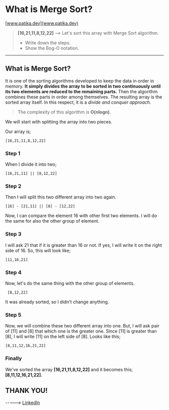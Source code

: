 # What is Merge Sort?

[www.patika.dev](www.patika.dev)

> **[16,21,11,8,12,22]** --> Let's sort this array with Merge Sort algorithm.
> 
> - Write down the steps.
> - Show the Bog-O notation.

---

## What is Merge Sort?

It is one of the sorting algorithms developed to keep the data in order in memory. **It simply divides the array to be sorted in two continuously until its two elements are reduced to the remaining parts.** Then the algorithm combines these parts in order among themselves. The resulting array is the sorted array itself. In this respect, it is a *divide and conquer approach*.

> The complexity of this algorithm is **O(nlogn)**.

We will start with splitting the array into two pieces.

Our array is;

    [16,21,11,8,12,22]

### Step 1

When I divide it into two;

    [16,21,11] || [8,12,22]

### Step 2

Then I will split this two different array into two again.

    [16] - [21,11] || [8] - [12,22]

Now, I can compare the element 16 with other first two elements. I will do the same for also the other group of element. 

### Step 3

I will ask 21 that if it is greater than 16 or not. If yes, I will write it on the right side of 16. So, this will look like;

    [11,16,21]

### Step 4

Now, let's do the same thing with the other group of elements.

     [8,12,22]

It was already sorted, so I didn't change anything.

### Step 5

Now, we will combine these two different array into one. But, I will ask pair of [11] and [8] that which one is the greater one. Since [11] is greater than [8], I will write [11] on the left side of [8]. Looks like this;

    [8,11,12,16,21,22]

### Finally

We've sorted the array **[16,21,11,8,12,22]** and it becomes this; **[8,11,12,16,21,22].**

## THANK YOU!

-----> [LinkedIn](https://www.linkedin.com/in/ali-yavuz-yalcin/)

